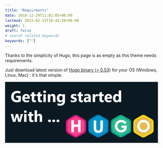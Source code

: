 ```yaml
---
title: "Requirments"
date: 2018-12-29T11:02:05+06:00
lastmod: 2023-02-15T10:42:26+06:00
weight: 1
draft: false
# search related keywords
keywords: [""]
---
```



Thanks to the simplicity of Hugo, this page is as empty as this theme needs requirements.

Just download latest version of [Hugo binary (> 0.53)](https://gohugo.io/getting-started/installing/) for your OS (Windows, Linux, Mac) : it's that simple.

![image example](hugo.jpg "image")
